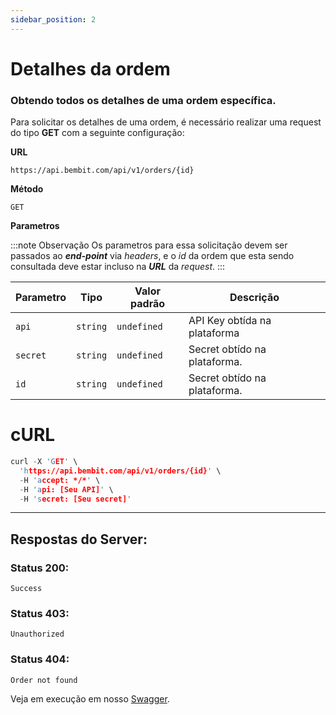 ```yaml
---
sidebar_position: 2
---
```


# Detalhes da ordem

### Obtendo todos os detalhes de uma ordem específica.

Para solicitar os detalhes de uma ordem, é necessário realizar uma request do tipo **GET** com a seguinte configuração:

**URL**

```
https://api.bembit.com/api/v1/orders/{id}
```

**Método**

```
GET
```

**Parametros**

:::note Observação
Os parametros para essa solicitação devem ser passados ao **_end-point_** via _headers_, e o *id* da ordem que esta sendo consultada deve estar incluso na ***URL*** da *request*.
:::

| Parametro | Tipo     | Valor padrão | Descrição                    |
| --------- | -------- | ------------ | ---------------------------- |
| `api`     | `string` | `undefined`  | API Key obtída na plataforma |
| `secret`  | `string` | `undefined`  | Secret obtído na plataforma. |
| `id`      | `string` | `undefined`  | Secret obtído na plataforma. |

# cURL

```c
curl -X 'GET' \
  'https://api.bembit.com/api/v1/orders/{id}' \
  -H 'accept: */*' \
  -H 'api: [Seu API]' \
  -H 'secret: [Seu secret]'
```

---

## Respostas do Server:

### Status 200:

    Success

### Status 403:

    Unauthorized

### Status 404:

    Order not found

Veja em execução em nosso [Swagger](https://api.bembit.com/docs/#/Orders/get_orders__id_).
